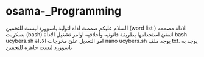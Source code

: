# osama-_Programming
السلام عليكم صممت اداة لتوليد باسوورد ليست للتخمين (word list )
الاداة مصممه بسكربت (bash) 
اتمنئ استخدامها بطريقة قانونيه واخلاقيه
اوامر تشغيل الاداة 
bash ucybers.sh 
امر التعديل علئ مخرجات الاداة 
nano ucybers.sh 
يوجد ملف txt. يوجد به باسوورد ليست جاهزه للتخمين
